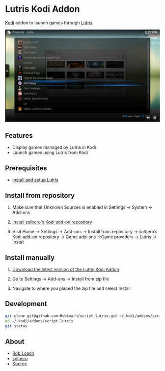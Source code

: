 # Lutris Kodi Addon

[Kodi](http://kodi.tv) addon to launch games through [Lutris](http://lutris.net).

![Lutris Kodi Addon Screenshot](resources/screenshot.jpg "Lutris Kodi Addon")

## Features

- Display games managed by Lutris in Kodi
- Launch games using Lutris from Kodi

## Prerequisites

- [Install and setup Lutris](https://lutris.net/downloads/)

## Install from repository

1. Make sure that Unknown Sources is enabled in Settings → System → Add-ons

1. [Install solbero's Kodi add-on repository](https://github.com/solbero/repository.solbero/blob/master/README.md)

1. Visit Home → Settings → Add-ons → Install from repository → solbero’s Kodi add-on repository → Game add-ons →Game providers → Lutris → Install

## Install manually

1. [Download the latest version of the Lutris Kodi Addon](https://github.com/RobLoach/lutris-kodi-addon/archive/master.zip)

1. Go to Settings → Add-ons → Install from zip file

1. Navigate to where you placed the zip file and select Install

## Development

```bash
git clone git@github.com:RobLoach/script.lutris.git ~/.kodi/addons/script.lutris
cd ~/.kodi/addons/script.lutris
git status
```

## About

- [Rob Loach](http://github.com/RobLoach)
- [solbero](https://github.com/solbero)
- [Source](https://github.com/RobLoach/lutris-kodi-addon)
